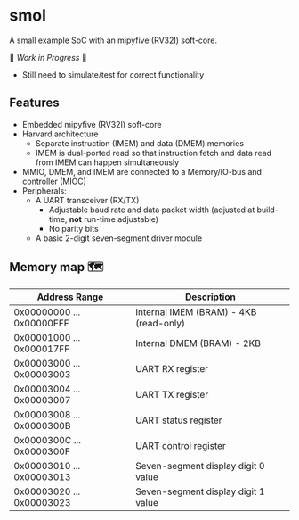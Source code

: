 # smol
A small example SoC with an mipyfive (RV32I) soft-core.

🚧 *Work in Progress* 🚧
- Still need to simulate/test for correct functionality

## Features
- Embedded mipyfive (RV32I) soft-core
- Harvard architecture
    - Separate instruction (IMEM) and data (DMEM) memories
    - IMEM is dual-ported read so that instruction fetch and data read from IMEM can happen simultaneously
- MMIO, DMEM, and IMEM are connected to a Memory/IO-bus and controller (MIOC)
- Peripherals:
    - A UART transceiver (RX/TX)
        - Adjustable baud rate and data packet width (adjusted at build-time, **not** run-time adjustable)
        - No parity bits
    - A basic 2-digit seven-segment driver module

## Memory map 🗺️
| Address Range             | Description                             |
| ------------------------- | --------------------------------------- |
| 0x00000000 ... 0x00000FFF | Internal IMEM (BRAM) - 4KB (read-only)  |
| 0x00001000 ... 0x000017FF | Internal DMEM (BRAM) - 2KB              |
| 0x00003000 ... 0x00003003 | UART RX register                        |
| 0x00003004 ... 0x00003007 | UART TX register                        |
| 0x00003008 ... 0x0000300B | UART status register                    |
| 0x0000300C ... 0x0000300F | UART control register                   |
| 0x00003010 ... 0x00003013 | Seven-segment display digit 0 value     |
| 0x00003020 ... 0x00003023 | Seven-segment display digit 1 value     |
